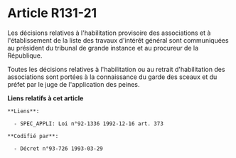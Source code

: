 # Article R131-21

Les décisions relatives à l'habilitation provisoire des associations et à l'établissement de la liste des travaux d'intérêt
général sont communiquées au président du tribunal de grande instance et au procureur de la République.

Toutes les décisions relatives à l'habilitation ou au retrait d'habilitation des associations sont portées à la connaissance
du garde des sceaux et du préfet par le juge de l'application des peines.

**Liens relatifs à cet article**

	**Liens**:

	  - SPEC_APPLI: Loi n°92-1336 1992-12-16 art. 373

	**Codifié par**:

	  - Décret n°93-726 1993-03-29
